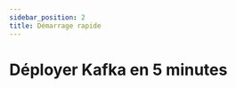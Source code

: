 ```yaml
---
sidebar_position: 2
title: Démarrage rapide
---
```


# Déployer Kafka en 5 minutes

<!-- TODO: Contenu à rédiger --> 